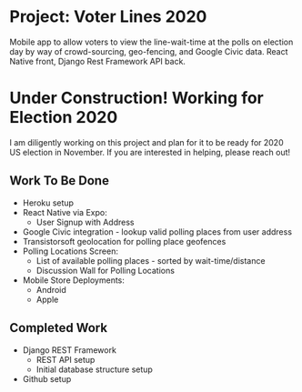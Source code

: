 # Project: Voter Lines 2020
Mobile app to allow voters to view the line-wait-time at the polls on election day by way of crowd-sourcing, geo-fencing, and Google Civic data. React Native front, Django Rest Framework API back.

# Under Construction! Working for Election 2020
I am diligently working on this project and plan for it to be ready for 2020 US election in November. If you are interested in helping, please reach out!

## Work To Be Done
* Heroku setup
* React Native via Expo:
    * User Signup with Address
* Google Civic integration - lookup valid polling places from user address
* Transistorsoft geolocation for polling place geofences
* Polling Locations Screen:
    * List of available polling places - sorted by wait-time/distance
    * Discussion Wall for Polling Locations
* Mobile Store Deployments:
    * Android
    * Apple


## Completed Work
* Django REST Framework
    * REST API setup
    * Initial database structure setup
* Github setup
